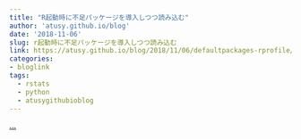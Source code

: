 ```yaml
---
title: "R起動時に不足パッケージを導入しつつ読み込む"
author: 'atusy.github.io/blog'
date: '2018-11-06'
slug: r起動時に不足パッケージを導入しつつ読み込む
link: https://atusy.github.io/blog/2018/11/06/defaultpackages-rprofile/
categories:
- bloglink
tags:
  - rstats
  - python
  - atusygithubioblog
---
```


[... <i class="fas fa-external-link-alt"></i>](https://atusy.github.io/blog/2018/11/06/defaultpackages-rprofile/)

